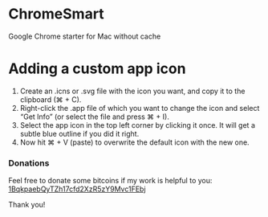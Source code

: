 # ChromeSmart
GoogIe Chrome starter for Mac without cache

Adding a custom app icon
========================
1. Create an .icns or .svg file with the icon you want, and copy it to the clipboard (⌘ + C).
2. Right-click the .app file of which you want to change the icon and select “Get Info” (or select the file and press ⌘ + I).
3. Select the app icon in the top left corner by clicking it once. It will get a subtle blue outline if you did it right.
4. Now hit ⌘ + V (paste) to overwrite the default icon with the new one.

### Donations ###
Feel free to donate some bitcoins if my work is helpful to you: [1BqkpaebQyTZh17cfd2XzR5zY9Mvc1FEbj](http://vasicka.eu/coin/btc.php?label=ChromeSmart)

Thank you!

